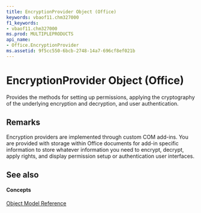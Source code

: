 ```yaml
---
title: EncryptionProvider Object (Office)
keywords: vbaof11.chm327000
f1_keywords:
- vbaof11.chm327000
ms.prod: MULTIPLEPRODUCTS
api_name:
- Office.EncryptionProvider
ms.assetid: 9f5cc550-6bcb-2748-14a7-696cf8ef021b
---
```



# EncryptionProvider Object (Office)

Provides the methods for setting up permissions, applying the cryptography of the underlying encryption and decryption, and user authentication. 


## Remarks

Encryption providers are implemented through custom COM add-ins. You are provided with storage within Office documents for add-in specific information to store whatever information you need to encrypt, decrypt, apply rights, and display permission setup or authentication user interfaces. 


## See also


#### Concepts


[Object Model Reference](../../Office-Shared-VBA/articles/reference-object-library-reference-for-office)

